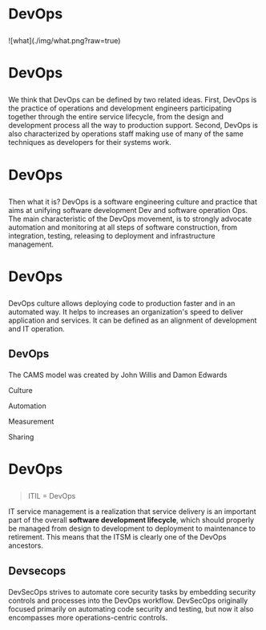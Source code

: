 # <p class="fragment grow">DevOps</p>

<p class="fragment fade-up">![what](./img/what.png?raw=true)<!-- .element height="20%" width="20%" --></p>


# <p class="fragment grow"> DevOps</p>

<p class="fragment fade-in-then-semi-out">We think that DevOps can be defined by two related ideas. 
First, DevOps is the practice of operations and development engineers participating together through the entire service lifecycle, from the design and development process all the way to production support.
Second, DevOps is also characterized by operations staff making use of many of the same techniques as developers for their systems work.</p>


# <p class="fragment grow"> DevOps</p>

 <p class="fragment fade-in-then-semi-out"> Then what it is? DevOps is a software engineering culture and practice that aims at unifying software development Dev and software operation Ops. The main characteristic of the DevOps movement, is to strongly advocate automation and monitoring at all steps of software construction, from integration, testing, releasing to deployment and infrastructure management.</p>


# <p class="fragment grow"> DevOps</p>

 <p class="fragment fade-in-then-semi-out"> DevOps culture allows deploying code to production faster and in an automated way. It helps to increases an organization's speed to deliver application and services. It can be defined as an alignment of development and IT operation.</p>


 ## <p class="fragment grow"> DevOps</p>

<p style="text-align:left;">The CAMS model was created by John Willis and Damon Edwards
<p class="fragment fade-up">Culture</p>
<p class="fragment fade-up">Automation</p>
<p class="fragment fade-up">Measurement</p>
<p class="fragment fade-up">Sharing</p></p>


# <p class="fragment grow"> DevOps</p>
>ITIL = DevOps 

IT service management is a realization that service delivery is an important part of the overall <b>software development lifecycle</b>, which should properly be managed from design to development to deployment to maintenance to retirement. This means that the ITSM is clearly one of the DevOps ancestors.




## <p class="fragment grow"> Devsecops</p>

DevSecOps strives to automate core security tasks by embedding security controls and processes into the DevOps workflow. DevSecOps originally focused primarily on automating code security and testing, but now it also encompasses more operations-centric controls.